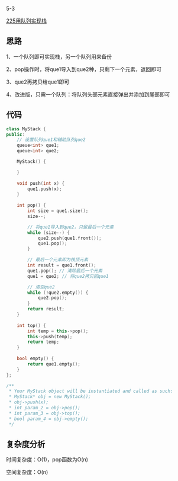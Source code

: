 5-3

[225用队列实现栈](https://leetcode.cn/problems/implement-stack-using-queues)

## 思路
1、一个队列即可实现栈，另一个队列用来备份

2、pop操作时，将que1导入到que2种，只剩下一个元素，返回即可

3、que2再拷贝给que1即可

4、改进版，只需一个队列：将队列头部元素直接弹出并添加到尾部即可

## 代码
```cpp
class MyStack {
public:
    // 设置队列que1和辅助队列que2
    queue<int> que1;
    queue<int> que2;

    MyStack() {

    }
    
    void push(int x) {
        que1.push(x);
    }
    
    int pop() {
        int size = que1.size();
        size--;

        // 将que1导入到que2，只留最后一个元素
        while (size--) {
            que2.push(que1.front());
            que1.pop();
        }

        // 最后一个元素即为栈顶元素
        int result = que1.front();
        que1.pop(); // 清除最后一个元素
        que1 = que2; // 将que2拷贝回que1

        // 清空que2
        while (!que2.empty()) {
            que2.pop();
        }
        return result;
    }
    
    int top() {
        int temp = this->pop();
        this->push(temp);
        return temp;
    }
    
    bool empty() {
        return que1.empty();
    }
};

/**
 * Your MyStack object will be instantiated and called as such:
 * MyStack* obj = new MyStack();
 * obj->push(x);
 * int param_2 = obj->pop();
 * int param_3 = obj->top();
 * bool param_4 = obj->empty();
 */
```
## 复杂度分析
时间复杂度：O(1)，pop函数为O(n)

空间复杂度：O(n)

